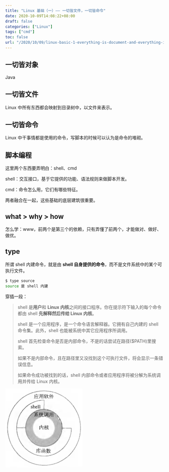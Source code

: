 ```yaml
---
title: "Linux 基础（一）—— 一切皆文件，一切皆命令"
date: 2020-10-09T14:08:22+08:00
draft: false
categories: ["Linux"]
tags: ["cmd"]
toc: false
url: "/2020/10/09/linux-basic-1-everything-is-document-and-everything-is-command.html"
---
```


## 一切皆对象

Java

## 一切皆文件

Linux 中所有东西都会映射到目录树中，以文件来表示。

## 一切皆命令

Linux 中干事情都是使用的命令，写脚本的时候可以认为是命令的堆砌。

## 脚本编程

这里两个东西要弄明白：shell、cmd

shell：交互接口，基于它提供的功能、语法规则来做脚本开发。

cmd：命令怎么用，它们有哪些特征。

两者融合在一起，这些基础的底层建筑很重要。

## what > why > how

怎么学：www，前两个是第三个的依赖，只有弄懂了前两个，才能做对、做好、做优。

## type

所谓 shell 内建命令，就是由 **shell 自身提供的命令**，而不是文件系统中的某个可执行文件。

```bash
$ type source 
source 是 shell 内建
```

穿插一段：

> shell 是**用户**和 **Linux 内核**之间的接口程序。你在提示符下输入的每个命令都由 shell **先解释然后传给 Linux 内核**。
>
> shell 是一个应用程序，是一个命令语言解释器。它拥有自己内建的 shell 命令集。此外，shell 也能被系统中其它应用程序所调用。
>
> shell 首先检查命令是否是内部命令，不是的话尝试在路径($PATH)里搜索。
>
> 如果不是内部命令，且在路径里又没找到这个可执行文件，将会显示一条错误信息。
>
> 如果命令成功被找到的话，shell 内部命令或者应用程序将被分解为系统调用并传给 Linux 内核。

![unix体系结构](/images/unix体系结构.png)